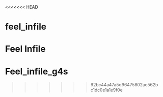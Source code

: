 <<<<<<< HEAD
# feel_infile
Feel Infile
=======
# Feel_infile_g4s
>>>>>>> 62bc44a47a5d96475802ac562bc1dc0e1a1e9f0e
